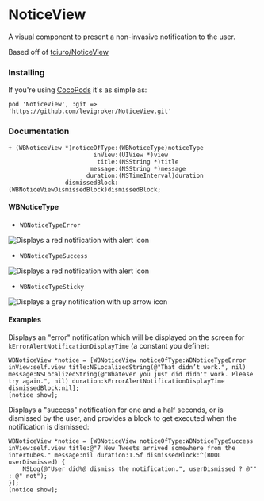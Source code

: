NoticeView
==========
A visual component to present a non-invasive notification to the user.

Based off of [tciuro/NoticeView](https://github.com/tciuro/NoticeView)

### Installing

If you're using [CocoPods](http://cocopods.org) it's as simple as:

	pod 'NoticeView', :git => 'https://github.com/levigroker/NoticeView.git'

### Documentation

	+ (WBNoticeView *)noticeOfType:(WBNoticeType)noticeType
							inView:(UIView *)view
							 title:(NSString *)title
						   message:(NSString *)message
						  duration:(NSTimeInterval)duration
					dismissedBlock:(WBNoticeViewDismissedBlock)dismissedBlock;

#### WBNoticeType

* `WBNoticeTypeError`

![Displays a red notification with alert icon](https://github.com/levigroker/NoticeView/blob/master/Screenshots/WBNoticeTypeError.png?raw=true "Displays a red notification with alert icon")

* `WBNoticeTypeSuccess`

![Displays a red notification with alert icon](https://github.com/levigroker/NoticeView/blob/master/Screenshots/WBNoticeTypeSuccess.png?raw=true "Displays a blue notification with checkmark icon")

* `WBNoticeTypeSticky`

![Displays a grey notification with up arrow icon](https://github.com/levigroker/NoticeView/blob/master/Screenshots/WBNoticeTypeSticky.png?raw=true "Displays a grey notification")

#### Examples

Displays an "error" notification which will be displayed on the screen for
`kErrorAlertNotificationDisplayTime` (a constant you define):

	WBNoticeView *notice = [WBNoticeView noticeOfType:WBNoticeTypeError inView:self.view title:NSLocalizedString(@"That didn’t work.", nil) message:NSLocalizedString(@"Whatever you just did didn't work. Please try again.", nil) duration:kErrorAlertNotificationDisplayTime dismissedBlock:nil];
	[notice show];

Displays a "success" notification for one and a half seconds, or is dismissed by the user,
and provides a block to get executed when the notification is dismissed:

    WBNoticeView *notice = [WBNoticeView noticeOfType:WBNoticeTypeSuccess inView:self.view title:@"7 New Tweets arrived somewhere from the intertubes." message:nil duration:1.5f dismissedBlock:^(BOOL userDismissed) {
        NSLog(@"User did%@ dismiss the notification.", userDismissed ? @"" : @" not");
    }];
    [notice show];
